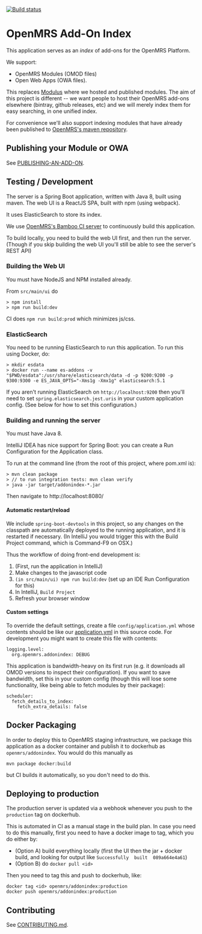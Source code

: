 [![Build status](https://omrs-shields.psbrandt.io/plan/AD/BAOIS)](https://ci.openmrs.org/browse/AD-BAOIS)

# OpenMRS Add-On Index

This application serves as an _index_ of add-ons for the OpenMRS Platform.

We support:

* OpenMRS Modules (OMOD files)
* Open Web Apps (OWA files).
 
This replaces [Modulus](http://github.com/openmrs/openmrs-contrib-modulus) where we hosted and published modules. The 
aim of this project is different -- we want people to host their OpenMRS add-ons elsewhere (bintray, github releases, etc)
and we will merely index them for easy searching, in one unified index.
    
For convenience we'll also support indexing modules that have already been published to [OpenMRS's maven 
repository](http://mavenrepo.openmrs.org/).

## Publishing your Module or OWA

See [PUBLISHING-AN-ADD-ON](PUBLISHING-AN-ADD-ON.md).

## Testing / Development

The server is a Spring Boot application, written with Java 8, built using maven. The web UI is a ReactJS SPA, built 
with npm (using webpack).

It uses ElasticSearch to store its index.

We use [OpenMRS's Bamboo CI server](https://ci.openmrs.org/browse/AD-BAOIS) to continuously build this application.

To build locally, you need to build the web UI first, and then run the server. (Though if you skip building the web UI 
you'll still be able to see the server's REST API)

### Building the Web UI

You must have NodeJS and NPM installed already.

From `src/main/ui` do

    > npm install
    > npm run build:dev
   
CI does `npm run build:prod` which minimizes js/css.

### ElasticSearch

You need to be running ElasticSearch to run this application. To run this using Docker, do:

	> mkdir esdata
    > docker run --name es-addons -v "$PWD/esdata":/usr/share/elasticsearch/data -d -p 9200:9200 -p 9300:9300 -e ES_JAVA_OPTS="-Xms1g -Xmx1g" elasticsearch:5.1

If you aren't running ElasticSearch on `http://localhost:9200` then you'll need to set `spring.elasticsearch.jest.uris` in
 your custom application config. (See below for how to set this configuration.) 

### Building and running the server

You must have Java 8.

IntelliJ IDEA has nice support for Spring Boot: you can create a Run Configuration for the Application class. 

To run at the command line (from the root of this project, where pom.xml is):

    > mvn clean package
    > // to run integration tests: mvn clean verify
    > java -jar target/addonindex-*.jar
    
Then navigate to http://localhost:8080/

#### Automatic restart/reload

We include `spring-boot-devtools` in this project, so any changes on the classpath are automatically deployed to the 
running application, and it is restarted if necessary. (In IntelliJ you would trigger this with the Build Project 
command, which is Command-F9 on OSX.)

Thus the workflow of doing front-end development is:
  
1. (First, run the application in IntelliJ)
1. Make changes to the javascript code
1. `(in src/main/ui) npm run build:dev` (set up an IDE Run Configuration for this)
1. In IntelliJ, `Build Project`
1. Refresh your browser window

#### Custom settings

To override the default settings, create a file `config/application.yml` whose contents should be like our
[application.yml](src/main/resources/application.yml) in this source code. For development you might want to create 
this file with contents:

    logging.level:
      org.openmrs.addonindex: DEBUG
      

This application is bandwidth-heavy on its first run (e.g. it downloads all OMOD versions to inspect their configuration).
 If you want to save bandwidth, set this in your custom config (though this will lose some functionality, like being able 
 to fetch modules by their package):
 
    scheduler:
      fetch_details_to_index:
        fetch_extra_details: false
 
## Docker Packaging

In order to deploy this to OpenMRS staging infrastructure, we package this application as a docker container and publish it 
to  dockerhub as `openmrs/addonindex`. You would do this manually as

    mvn package docker:build
    
but CI builds it automatically, so you don't need to do this.

## Deploying to production

The production server is updated via a webhook whenever you push to the `production` tag on dockerhub.

This is automated in CI as a manual stage in the build plan. In case you need to do this manually, first you need to have 
a docker image to tag, which you do either by:

* (Option A) build everything locally (first the UI then the jar + docker build, and looking for output like `Successfully 
built 
089a664e4a61`)
* (Option B) do `docker pull <id>`
    
Then you need to tag this and push to dockerhub, like: 
 
    docker tag <id> openmrs/addonindex:production
    docker push openmrs/addonindex:production


## Contributing

See [CONTRIBUTING.md](CONTRIBUTING.md).
